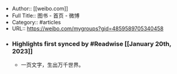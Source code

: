 - Author:: [[weibo.com]]
- Full Title:: 图书 - 首页 - 微博
- Category:: #articles
- URL:: https://weibo.com/mygroups?gid=4859589705340458
- ### Highlights first synced by #Readwise [[January 20th, 2023]]
    - 一页文字，生出万千世界。 ​​​
